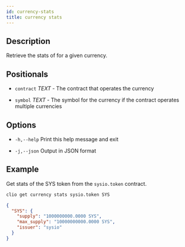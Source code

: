 ```yaml
---
id: currency-stats
title: currency stats
---
```


## Description

Retrieve the stats of for a given currency.

## Positionals

- `contract` _TEXT_  - The contract that operates the currency

- `symbol` _TEXT_ - The symbol for the currency if the contract operates multiple currencies

## Options

- `-h,--help`                  Print this help message and exit

- `-j,--json`                  Output in JSON format

## Example

Get stats of the SYS token from the `sysio.token` contract.

```sh
clio get currency stats sysio.token SYS
```

```json
{
  "SYS": {
    "supply": "1000000000.0000 SYS",
    "max_supply": "10000000000.0000 SYS",
    "issuer": "sysio"
  }
}
```
